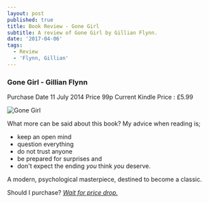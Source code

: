 ```yaml
---
layout: post
published: true
title: Book Review - Gone Girl
subtitle: A review of Gone Girl by Gillian Flynn.
date: '2017-04-06'
tags:
  - Review
  - 'Flynn, Gillian'
---
```

### Gone Girl - Gillian Flynn

Purchase Date 11 July 2014 Price 99p  Current Kindle Price : £5.99

![Gone Girl]({{site.baseurl}}/https://www.amazon.co.uk/Gone-Girl-Gillian-Flynn-ebook/dp/B007ZXK08C/ref=as_li_ss_il?ie=UTF8&qid=1496579965&sr=8-1&keywords=gone+girl&linkCode=li2&tag=jodenopublis-21&linkId=5ab59300aa12d2fd934aa66d3e1e2c5c)

What more can be said about this book?  My advice when reading is;
* keep an open mind
* question everything
* do not trust anyone
* be prepared for surprises and 
* don't expect the ending *you* think *you* deserve.

A modern, psychological masterpiece, destined to become a classic.

Should I purchase? *[Wait for price drop.](https://www.ereaderiq.com/)* 


